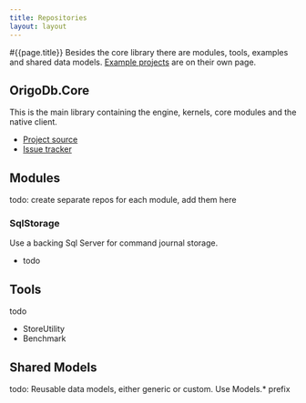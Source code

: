 ```yaml
---
title: Repositories
layout: layout
---
```


#{{page.title}}
Besides the core library there are modules, tools, examples and shared data models. [Example projects](/examples) are on their own page.

## OrigoDb.Core
This is the main library containing the engine, kernels, core modules and the native client.
* [Project source](http://github.com/devrexlabs/origodb/issues)
* [Issue tracker](http://github.com/devrexlabs/origodb/issues)

## Modules
todo: create separate repos for each module, add them here

### SqlStorage
Use a backing Sql Server for command journal storage.
* todo

## Tools
todo
* StoreUtility
* Benchmark

## Shared Models
todo: Reusable data models, either generic or custom. Use Models.* prefix




